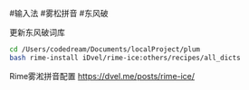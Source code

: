 #输入法 #雾松拼音 #东风破

更新东风破词库

```bash
cd /Users/codedream/Documents/localProject/plum
bash rime-install iDvel/rime-ice:others/recipes/all_dicts
```

Rime雾淞拼音配置
https://dvel.me/posts/rime-ice/
